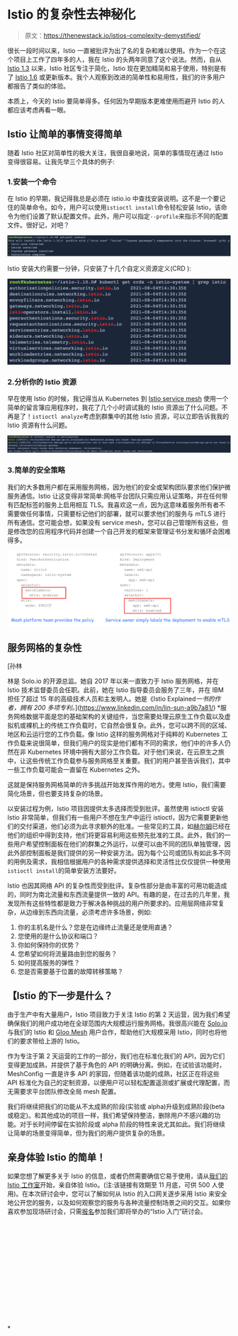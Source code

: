# Istio 的复杂性去神秘化

> 原文：<https://thenewstack.io/istios-complexity-demystified/>

很长一段时间以来，Istio 一直被批评为出了名的复杂和难以使用。作为一个在这个项目上工作了四年多的人，我在 Istio 的头两年同意了这个说法。然而，自从 [Istio 1.3](https://istio.io/latest/news/releases/1.3.x/announcing-1.3/) 以来，Istio 社区专注于简化，Istio 现在更加精简和易于使用，特别是有了 [Istio 1.6](https://istio.io/latest/news/releases/1.6.x/announcing-1.6/) 或更新版本。我个人观察到改进的简单性和易用性，我们的许多用户都报告了类似的体验。

本质上，今天的 Istio 要简单得多。任何因为早期版本更难使用而避开 Istio 的人都应该考虑再看一眼。

## Istio 让简单的事情变得简单

随着 Istio 社区对简单性的极大关注，我很自豪地说，简单的事情现在通过 Istio 变得很容易。让我先举三个具体的例子:

### 1.安装一个命令

在 Istio 的早期，我记得我总是必须在 istio.io 中查找安装说明。这不是一个要记住的简单命令。如今，用户可以使用`istioctl install`命令轻松安装 Istio，该命令为他们设置了默认配置文件。此外，用户可以指定`--profile`来指示不同的配置文件。很好记，对吧？

[![](img/d9b5e226fa8cf9cb14630bb50675d420.png)](https://cdn.thenewstack.io/media/2021/10/7c2f6747-image4.png)

Istio 安装大约需要一分钟，只安装了十几个自定义资源定义(CRD ):

[![](img/8f3a8d10a4e264532ce05e81a6d79141.png)](https://cdn.thenewstack.io/media/2021/10/50b3cf29-image1.png)

### 2.分析你的 Istio 资源

早在使用 Istio 的时候，我记得当从 Kubernetes 到 [Istio service mesh](https://thenewstack.io/why-do-you-need-istio-when-you-already-have-kubernetes/) 使用一个简单的留言簿应用程序时，我花了几个小时调试我的 Istio 资源出了什么问题。不再是了！`istioctl analyze`考虑到群集中的其他 Istio 资源，可以立即告诉我我的 Istio 资源有什么问题。

[![](img/1b55def493ac705842f70d4265cef4c7.png)](https://cdn.thenewstack.io/media/2021/10/3ff777bc-image3.png)

### 3.简单的安全策略

我们的大多数用户都在采用服务网格，因为他们的安全或架构团队要求他们保护微服务通信。Istio 让这变得非常简单:网格平台团队只需应用认证策略，并在任何带有匹配标签的服务上启用相互 TLS。我喜欢这一点，因为这意味着服务所有者不需要做任何事情，只需要标记他们的部署，就可以要求他们的服务与 mTLS 进行所有通信。您可能会想，如果没有 service mesh，您可以自己管理所有这些，但是修改您的应用程序代码并创建一个自己开发的框架来管理证书分发和循环会困难得多。

[![](img/520bde858411dc246087f8303812db92.png)](https://cdn.thenewstack.io/media/2021/10/d332c0b2-image2.png)

## **服务网格的复杂性**

 [孙林

林是 Solo.io 的开源总监。她自 2017 年以来一直致力于 Istio 服务网格，并在 Istio 技术监督委员会任职。此前，她在 Istio 指导委员会服务了三年，并在 IBM 担任了超过 15 年的高级技术人员和主发明人。她是《Istio Explained*一书的作者，拥有 200 多项专利。*](https://www.linkedin.com/in/lin-sun-a9b7a81/)  *服务网格数据平面是您的基础架构的关键组件，当您需要处理云原生工作负载以及虚拟机或裸机上的传统工作负载时，它自然会很复杂。此外，您可以跨不同的区域、地区和云运行您的工作负载。像 Istio 这样的服务网格对于纯粹的 Kubernetes 工作负载来说很简单，但我们用户的现实是他们都有不同的需求，他们中的许多人仍然在非 Kubernetes 环境中拥有大部分工作负载。对于他们来说，在云原生之旅中，让这些传统工作负载参与服务网格至关重要。我们的用户甚至告诉我们，其中一些工作负载可能会一直留在 Kubernetes 之外。

这就是保持服务网格简单的许多挑战开始发挥作用的地方。使用 Istio，我们需要简化场景，但也要支持复杂的场景。

以安装过程为例，Istio 项目因提供太多选择而受到批评。虽然使用 istioctl 安装 Istio 非常简单，但我们有一些用户不想在生产中运行 istioctl，因为它需要更新他们的交付渠道，他们必须为此寻求额外的批准。一些常见的工具，如[赫尔姆](https://helm.sh/)已经在他们的组织中得到支持，他们将更容易利用这些预先批准的工具。此外，我们的一些用户希望控制面板在他们的群集之外运行，以便可以由不同的团队单独管理，因此外部控制面板是我们提供的另一种安装方法。因为每个公司或团队有如此多不同的用例及需求，我相信根据用户的各种需求提供选择和灵活性比仅仅提供一种使用`istioctl install`的简单安装方法要好。

Istio 也因其网络 API 的复杂性而受到批评。复杂性部分是由丰富的可用功能造成的，同时为南北流量和东西流量提供一致的 API。有趣的是，在过去的几年里，我发现所有这些特性都是致力于解决各种挑战的用户所要求的。应用层网络非常复杂，从边缘到东西向流量，必须考虑许多场景，例如:

1.  你的主机名是什么？您是在边缘终止流量还是使用直通？
2.  您使用的是什么协议和端口？
3.  你如何保持你的优势？
4.  您希望如何将流量路由到您的服务？
5.  如何提高服务的弹性？
6.  您是否需要基于位置的故障转移策略？

## 【Istio 的下一步是什么？

由于生产中有大量用户，Istio 项目致力于关注 Istio 的第 2 天运营，因为我们希望确保我们的用户成功地在全球范围内大规模运行服务网格。我很高兴能在 [Solo.io](https://www.solo.io/) 与我们的 Istio 和 [Gloo Mesh](https://www.solo.io/products/gloo-mesh/) 用户合作，帮助他们大规模采用 Istio，同时也将他们的要求带给上游的 Istio。

作为专注于第 2 天运营的工作的一部分，我们也在标准化我们的 API，因为它们变得更加成熟，并提供了基于角色的 API 的明确分离。例如，在试验该功能时，MeshConfig 一直是许多 API 的家园，但随着该功能的成熟，社区正在将这些 API 标准化为自己的定制资源，以便用户可以轻松配置遥测或扩展或代理配置，而无需要求平台团队修改全局 mesh 配置。

我们将继续把我们的功能从不太成熟的阶段(实验或 alpha)升级到成熟阶段(beta 或稳定)。和其他成功的项目一样，我们希望保持整洁，删除用户不感兴趣的功能。对于长时间停留在实验阶段或 alpha 阶段的特性来说尤其如此。我们将继续让简单的场景变得简单，但为我们的用户提供复杂的场景。

## **亲身体验 Istio 的简单！**

如果您想了解更多关于 Istio 的信息，或者仍然需要确信它易于使用，请从[我们的 Istio 工作室](https://play.instruqt.com/soloio/invite/xxuodq1yhvcr)开始，亲自体验 Istio。(注:该链接有效期至 11 月底，可供 500 人使用)。在本次研讨会中，您可以了解如何从 Istio 的入口网关逐步采用 Istio 来安全地公开您的服务，以及如何观察您的服务与各种流量控制场景之间的交互。如果你喜欢参加现场研讨会，只需[报名](https://www.solo.io/events-webinars/)参加我们即将举办的“Istio 入门”研讨会。

<svg xmlns:xlink="http://www.w3.org/1999/xlink" viewBox="0 0 68 31" version="1.1"><title>Group</title> <desc>Created with Sketch.</desc></svg>*